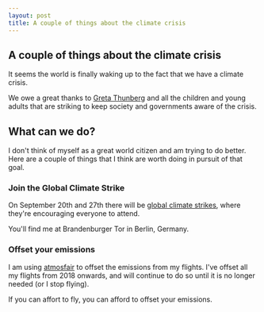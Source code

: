 ```yaml
---
layout: post
title: A couple of things about the climate crisis
---
```


## A couple of things about the climate crisis

It seems the world is finally waking up to the fact that we have a climate crisis.

We owe a great thanks to [Greta Thunberg](https://en.wikipedia.org/wiki/Greta_Thunberg) and all the children and young adults that are striking to keep society and governments aware of the crisis.

## What can we do?

I don't think of myself as a great world citizen and am trying to do better. Here are a couple of things that I think are worth doing in pursuit of that goal.

### Join the Global Climate Strike

On September 20th and 27th there will be [global climate strikes](https://globalclimatestrike.net), where they're encouraging everyone to attend.

You'll find me at Brandenburger Tor in Berlin, Germany.

### Offset your emissions

I am using [atmosfair](https://www.atmosfair.de/en/) to offset the emissions from my flights. I've offset all my flights from 2018 onwards, and will continue to do so until it is no longer needed (or I stop flying).

If you can affort to fly, you can afford to offset your emissions.
